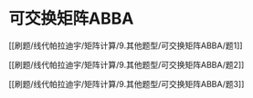 # 可交换矩阵ABBA

[[刷题/线代帕拉迪宇/矩阵计算/9.其他题型/可交换矩阵ABBA/题1]]

[[刷题/线代帕拉迪宇/矩阵计算/9.其他题型/可交换矩阵ABBA/题2]]

[[刷题/线代帕拉迪宇/矩阵计算/9.其他题型/可交换矩阵ABBA/题3]]